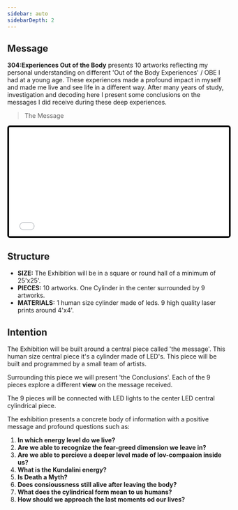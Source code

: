 ```yaml
---
sidebar: auto
sidebarDepth: 2
---
```


## Message
**304:Experiences Out of the Body** presents 10 artworks reflecting my personal understanding on different 
'Out of the Body Experiences' / OBE I had at a young age. These experiences made a profound impact in myself and made me live and see life in a different way. After many years of study, investigation and decoding here I present some conclusions on the messages I did receive during these deep experiences. 

> The Message

<iframe frameborder="0" 
border="0" 
cellspacing="0" 
id="iframe1" 
onLoad="autoResize('iframe1')"
style="
width: 100%; 
height: 250px; 
border: 4px solid #000000;
border-radius: 6px;
overflow: hidden;
position: relative;"
scrolling="no"
src="/symbols.svg"></iframe>

## Structure
* **SIZE:** The Exhibition will be in a square or round hall of a minimum of 25'x25'.
* **PIECES:** 10 artworks. One Cylinder in the center surrounded by 9 artworks.
* **MATERIALS:** 1 human size cylinder made of leds. 9 high quality laser prints around 4'x4'.

## Intention
The Exhibition will be built around a central piece called 'the message'. This human size central piece it's a cylinder made of LED's. This piece will be built and programmed by a small team of artists.

Surrounding this piece we will present 'the Conclusions'. Each of the 9 pieces explore a different **view** on the message received.

The 9 pieces will be connected with LED lights to the center LED central cylindrical piece. 

The exhibition presents a concrete body of information with a positive message and profound questions such as:
1. **In which energy level do we live?**
2. **Are we able to recognize the fear-greed dimension we leave in?**
3. **Are we able to percieve a deeper level made of lov-compaaion inside us?**
5. **What is the Kundalini energy?**
6. **Is Death a Myth?**
7. **Does consioussness still alive after leaving the body?**
8. **What does the cylindrical form mean to us humans?**
9. **How should we approach the last moments od our lives?**

<script language="JavaScript">
function autoResize(id){
    let newheight;
    let newwidth;

    if(document.getElementById){
        newheight=document.getElementById(id).contentWindow.document .body.scrollHeight;
        newwidth=document.getElementById(id).contentWindow.document .body.scrollWidth;
    }

    document.getElementById(id).height= (newheight) + "px";
    document.getElementById(id).width= (newwidth) + "px";
}
</script>